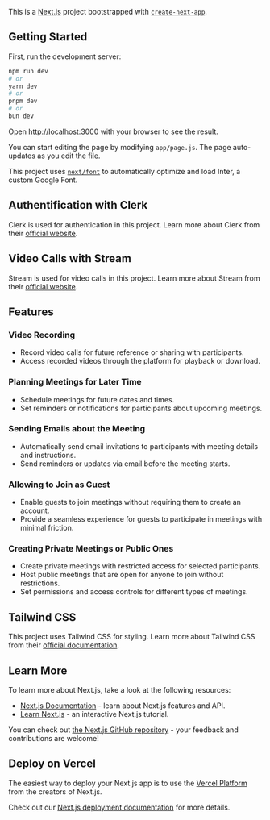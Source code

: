 This is a [Next.js](https://nextjs.org/) project bootstrapped with [`create-next-app`](https://github.com/vercel/next.js/tree/canary/packages/create-next-app).

## Getting Started

First, run the development server:

```bash
npm run dev
# or
yarn dev
# or
pnpm dev
# or
bun dev
```

Open [http://localhost:3000](http://localhost:3000) with your browser to see the result.

You can start editing the page by modifying `app/page.js`. The page auto-updates as you edit the file.

This project uses [`next/font`](https://nextjs.org/docs/basic-features/font-optimization) to automatically optimize and load Inter, a custom Google Font.

## Authentification with Clerk

Clerk is used for authentication in this project. Learn more about Clerk from their [official website](https://clerk.dev/).

## Video Calls with Stream

Stream is used for video calls in this project. Learn more about Stream from their [official website](https://getstream.io/).

## Features

### Video Recording
- Record video calls for future reference or sharing with participants.
- Access recorded videos through the platform for playback or download.

### Planning Meetings for Later Time
- Schedule meetings for future dates and times.
- Set reminders or notifications for participants about upcoming meetings.

### Sending Emails about the Meeting
- Automatically send email invitations to participants with meeting details and instructions.
- Send reminders or updates via email before the meeting starts.

### Allowing to Join as Guest
- Enable guests to join meetings without requiring them to create an account.
- Provide a seamless experience for guests to participate in meetings with minimal friction.

### Creating Private Meetings or Public Ones
- Create private meetings with restricted access for selected participants.
- Host public meetings that are open for anyone to join without restrictions.
- Set permissions and access controls for different types of meetings.

## Tailwind CSS

This project uses Tailwind CSS for styling. Learn more about Tailwind CSS from their [official documentation](https://tailwindcss.com/).

## Learn More

To learn more about Next.js, take a look at the following resources:

- [Next.js Documentation](https://nextjs.org/docs) - learn about Next.js features and API.
- [Learn Next.js](https://nextjs.org/learn) - an interactive Next.js tutorial.

You can check out [the Next.js GitHub repository](https://github.com/vercel/next.js/) - your feedback and contributions are welcome!

## Deploy on Vercel

The easiest way to deploy your Next.js app is to use the [Vercel Platform](https://vercel.com/new?utm_medium=default-template&filter=next.js&utm_source=create-next-app&utm_campaign=create-next-app-readme) from the creators of Next.js.

Check out our [Next.js deployment documentation](https://nextjs.org/docs/deployment) for more details.

